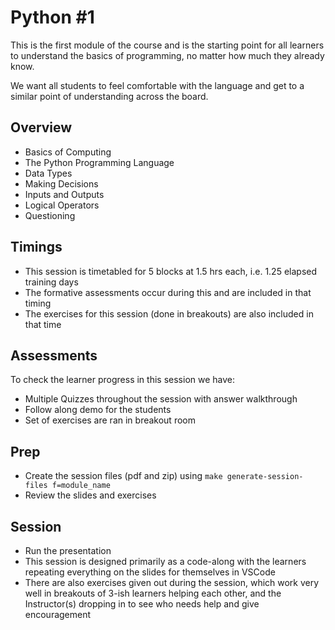 # Python #1

This is the first module of the course and is the starting point for all learners to understand the basics of programming, no matter how much they already know.

We want all students to feel comfortable with the language and get to a similar point of understanding across the board.

## Overview

- Basics of Computing
- The Python Programming Language
- Data Types
- Making Decisions
- Inputs and Outputs
- Logical Operators
- Questioning

## Timings

- This session is timetabled for 5 blocks at 1.5 hrs each, i.e. 1.25 elapsed training days
- The formative assessments occur during this and are included in that timing
- The exercises for this session (done in breakouts) are also included in that time

## Assessments

To check the learner progress in this session we have:

- Multiple Quizzes throughout the session with answer walkthrough
- Follow along demo for the students
- Set of exercises are ran in breakout room

## Prep

- Create the session files (pdf and zip) using `make generate-session-files f=module_name`
- Review the slides and exercises

## Session

- Run the presentation
- This session is designed primarily as a code-along with the learners repeating everything on the slides for themselves in VSCode
- There are also exercises given out during the session, which work very well in breakouts of 3-ish learners helping each other, and the Instructor(s) dropping in to see who needs help and give encouragement
